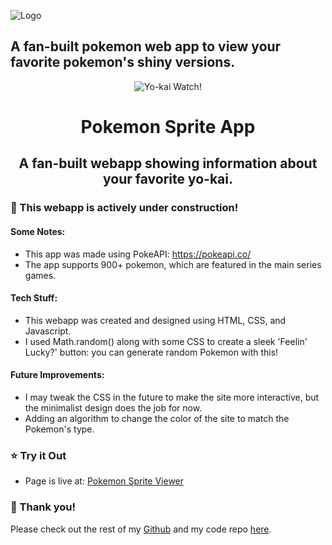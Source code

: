 
![Logo](https://archives.bulbagarden.net/media/upload/4/44/Pok%C3%A9mon_Gallery_Encounter_with_Shining.png)

## A fan-built pokemon web app to view your favorite pokemon's shiny versions.

<div align="center"><img src="[https://occ-0-2794-2219.1.nflxso.net/dnm/api/v6/E8vDc_W8CLv7-yMQu8KMEC7Rrr8/AAAABcNPLXTlhdlEFQrrTj7aKzuKHRPOxeGeYX-FTEfsXLz48aguYLZccaznfl24VSqy8uFnK8rD3BQLdM_1nRoagLQKmbP0.jpg?r=178](https://archives.bulbagarden.net/media/upload/4/44/Pok%C3%A9mon_Gallery_Encounter_with_Shining.png)" alt="Yo-kai Watch!" align="center"></div>

<h1 align="center">Pokemon Sprite App</h1>
<h2 align="center">A fan-built webapp showing information about your favorite yo-kai.</h3>



### :construction: This webapp is actively under construction! ###
#### Some Notes:
- This app was made using PokeAPI: https://pokeapi.co/ 
- The app supports 900+ pokemon, which are featured in the main series games.


#### Tech Stuff:
- This webapp was created and designed using HTML, CSS, and Javascript.
- I used Math.random() along with some CSS to create a sleek 'Feelin' Lucky?' button: you can generate random Pokemon with this!


#### Future Improvements:
- I may tweak the CSS in the future to make the site more interactive, but the minimalist design does the job for now.
- Adding an algorithm to change the color of the site to match the Pokemon's type.
### :star: Try it Out

- Page is live at: [Pokemon Sprite Viewer](https://pokemonsprites.netlify.app/)


### :slightly_smiling_face: Thank you!

Please check out the rest of my [Github](https://github.com/Ultracire) and my code repo [here](https://github.com/Ultracire/PokemonSpriteApp).
